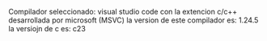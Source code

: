 Compilador seleccionado: visual studio code con la extencion c/c++ desarrollada por microsoft (MSVC)
la version de este compilador es: 1.24.5
la versiojn de c es: c23
